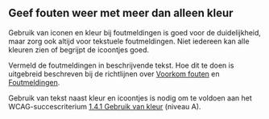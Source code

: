 ## Geef fouten weer met meer dan alleen kleur

Gebruik van iconen en kleur bij foutmeldingen is goed voor de duidelijkheid, maar zorg ook altijd voor tekstuele foutmeldingen. Niet iedereen kan alle kleuren zien of begrijpt de icoontjes goed.

Vermeld de foutmeldingen in beschrijvende tekst. Hoe dit te doen is uitgebreid beschreven bij de richtlijnen over [Voorkom fouten](/richtlijnen/formulieren/alle-richtlijnen/help-de-gebruiker) en [Foutmeldingen](/richtlijnen/formulieren/alle-richtlijnen/foutmeldingen).

Gebruik van tekst naast kleur en icoontjes is nodig om te voldoen aan het WCAG-succescriterium [1.4.1 Gebruik van kleur](https://www.w3.org/WAI/WCAG21/Understanding/use-of-color.html) (niveau A).
